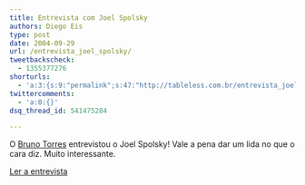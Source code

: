 ```yaml
---
title: Entrevista com Joel Spolsky
authors: Diego Eis
type: post
date: 2004-09-29
url: /entrevista_joel_spolsky/
tweetbackscheck:
  - 1355377276
shorturls:
  - 'a:3:{s:9:"permalink";s:47:"http://tableless.com.br/entrevista_joel_spolsky";s:7:"tinyurl";s:26:"http://tinyurl.com/3j5grng";s:4:"isgd";s:19:"http://is.gd/oswjtx";}'
twittercomments:
  - 'a:0:{}'
dsq_thread_id: 541475284

---
```

O [Bruno Torres][1] entrevistou o Joel Spolsky! Vale a pena dar um lida no que o cara diz. Muito interessante.
              
[Ler a entrevista][2]

 [1]: http://www.brunotorres.net/
 [2]: http://www.brunotorres.net/entrevistas/joel-spolsky
